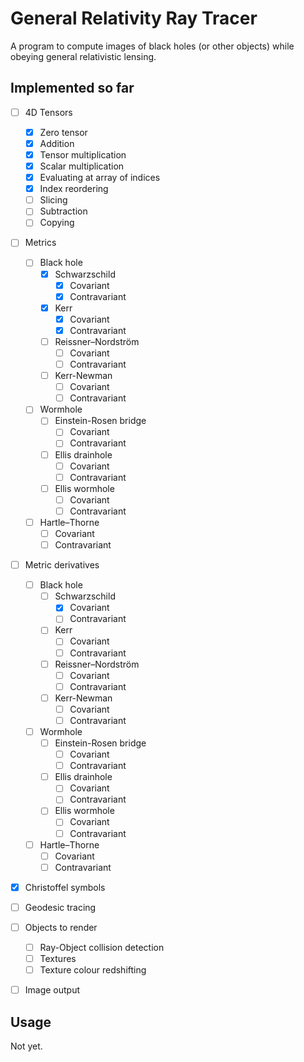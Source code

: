 # General Relativity Ray Tracer

A program to compute images of black holes (or other objects) while obeying general relativistic lensing. 

## Implemented so far
- [ ] 4D Tensors
  - [X] Zero tensor
  - [X] Addition
  - [X] Tensor multiplication
  - [X] Scalar multiplication
  - [X] Evaluating at array of indices
  - [X] Index reordering
  - [ ] Slicing
  - [ ] Subtraction
  - [ ] Copying

- [ ] Metrics
  - [ ] Black hole
    - [X] Schwarzschild
      - [X] Covariant
      - [X] Contravariant
    - [X] Kerr
      - [X] Covariant
      - [X] Contravariant
    - [ ] Reissner–Nordström
      - [ ] Covariant
      - [ ] Contravariant
    - [ ] Kerr-Newman
      - [ ] Covariant
      - [ ] Contravariant
  - [ ] Wormhole
    - [ ] Einstein-Rosen bridge
      - [ ] Covariant
      - [ ] Contravariant
    - [ ] Ellis drainhole
      - [ ] Covariant
      - [ ] Contravariant
    - [ ] Ellis wormhole
      - [ ] Covariant
      - [ ] Contravariant
  - [ ] Hartle–Thorne
    - [ ] Covariant
    - [ ] Contravariant

- [ ] Metric derivatives
  - [ ] Black hole
    - [ ] Schwarzschild
      - [X] Covariant
      - [ ] Contravariant
    - [ ] Kerr
      - [ ] Covariant
      - [ ] Contravariant
    - [ ] Reissner–Nordström
      - [ ] Covariant
      - [ ] Contravariant
    - [ ] Kerr-Newman
      - [ ] Covariant
      - [ ] Contravariant
  - [ ] Wormhole
    - [ ] Einstein-Rosen bridge
      - [ ] Covariant
      - [ ] Contravariant
    - [ ] Ellis drainhole
      - [ ] Covariant
      - [ ] Contravariant
    - [ ] Ellis wormhole
      - [ ] Covariant
      - [ ] Contravariant
  - [ ] Hartle–Thorne
    - [ ] Covariant
    - [ ] Contravariant

- [X] Christoffel symbols

- [ ] Geodesic tracing

- [ ] Objects to render
  - [ ] Ray-Object collision detection
  - [ ] Textures
  - [ ] Texture colour redshifting

- [ ] Image output

## Usage
Not yet.
